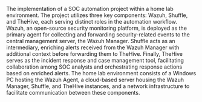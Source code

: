 The implementation of a SOC automation project within a home lab environment. The project utilizes three key components: Wazuh, Shuffle, and TheHive, each serving distinct roles in the automation workflow.
Wazuh, an open-source security monitoring platform, is deployed as the primary agent for collecting and forwarding security-related events to the central management server, the Wazuh Manager. Shuffle acts as an intermediary, enriching alerts received from the Wazuh Manager with additional context before forwarding them to TheHive. Finally, TheHive serves as the incident response and case management tool, facilitating collaboration among SOC analysts and orchestrating response actions based on enriched alerts.
The home lab environment consists of a Windows PC hosting the Wazuh Agent, a cloud-based server housing the Wazuh Manager, Shuffle, and TheHive instances, and a network infrastructure to facilitate communication between these components.
